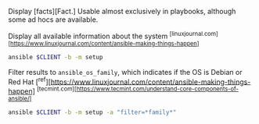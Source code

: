 Display [facts][Fact.] Usable almost exclusively in playbooks, although some ad hocs are available.

Display all available information about the system 
<sup>[linuxjournal.com][https://www.linuxjournal.com/content/ansible-making-things-happen]</sup>
```sh
ansible $CLIENT -b -m setup
```
Filter results to `ansible_os_family`, which indicates if the OS is Debian or Red Hat [<sup>ref</sup>][https://www.linuxjournal.com/content/ansible-making-things-happen] 
<sup>[tecmint.com][https://www.tecmint.com/understand-core-components-of-ansible/]</sup>

```sh
ansible $CLIENT -b -m setup -a "filter=*family*"
```
